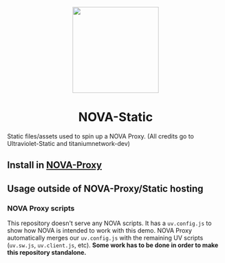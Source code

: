 <p align="center"><img src="https://i.ibb.co/qMCJHxFm/NOVALOGO.png" height="200"></p>

<h1 align="center">NOVA-Static</h1>

Static files/assets used to spin up a NOVA Proxy.
(All credits go to Ultraviolet-Static and titaniumnetwork-dev)

## Install in [NOVA-Proxy](https://github.com/Unkn0wnHackr1061/NOVA-Proxy.git)

## Usage outside of NOVA-Proxy/Static hosting

### NOVA Proxy scripts

This repository doesn't serve any NOVA scripts. It has a `uv.config.js` to show how NOVA is intended to work with this demo. NOVA Proxy automatically merges our `uv.config.js` with the remaining UV scripts (`uv.sw.js`, `uv.client.js`, etc). **Some work has to be done in order to make this repository standalone.**
